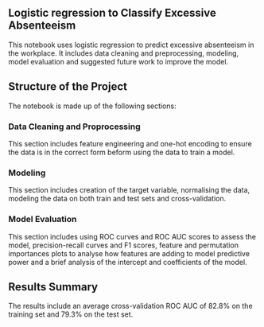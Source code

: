 ## Logistic regression to Classify Excessive Absenteeism
This notebook uses logistic regression to predict excessive absenteeism in the workplace. It includes data cleaning and preprocessing, modeling, model evaluation and suggested future work to improve the model. 

## Structure of the Project
The notebook is made up of the following sections:

### Data Cleaning and Proprocessing
This section includes feature engineering and one-hot encoding to ensure the data is in the correct form beform using the data to train a model.

### Modeling
This section includes creation of the target variable, normalising the data, modeling the data on both train and test sets and cross-validation.

### Model Evaluation
This section includes using ROC curves and ROC AUC scores to assess the model, precision-recall curves and F1 scores, feature and permutation importances plots to analyse how features are adding to model predictive power and a brief analysis of the intercept and coefficients of the model.

## Results Summary
The results include an average cross-validation ROC AUC of 82.8% on the training set and 79.3% on the test set.

